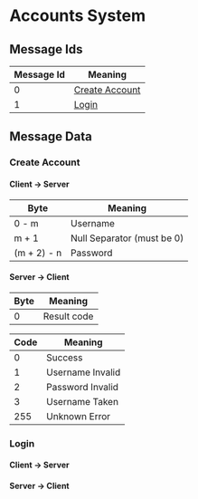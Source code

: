 # Accounts System
## Message Ids
|Message Id|Meaning|
|---|---|
|0|[Create Account](#CreateAccount)|
|1|[Login](#Login)|

## Message Data
### Create Account
#### Client -> Server
|Byte|Meaning|
|---|---|
|0 - m|Username|
|m + 1|Null Separator (must be 0)|
|(m + 2) - n|Password|

#### Server -> Client
|Byte|Meaning|
|---|---|
|0|Result code|

|Code|Meaning|
|---|---|
|0|Success|
|1|Username Invalid|
|2|Password Invalid|
|3|Username Taken|
|255|Unknown Error|

### Login
#### Client -> Server

#### Server -> Client
